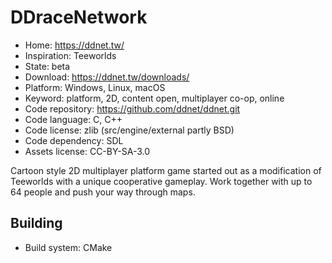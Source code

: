 # DDraceNetwork

- Home: https://ddnet.tw/
- Inspiration: Teeworlds
- State: beta
- Download: https://ddnet.tw/downloads/
- Platform: Windows, Linux, macOS
- Keyword: platform, 2D, content open, multiplayer co-op, online
- Code repository: https://github.com/ddnet/ddnet.git
- Code language: C, C++
- Code license: zlib (src/engine/external partly BSD)
- Code dependency: SDL
- Assets license: CC-BY-SA-3.0

Cartoon style 2D multiplayer platform game started out as a modification of Teeworlds with a unique cooperative gameplay.
Work together with up to 64 people and push your way through maps.

## Building

- Build system: CMake
